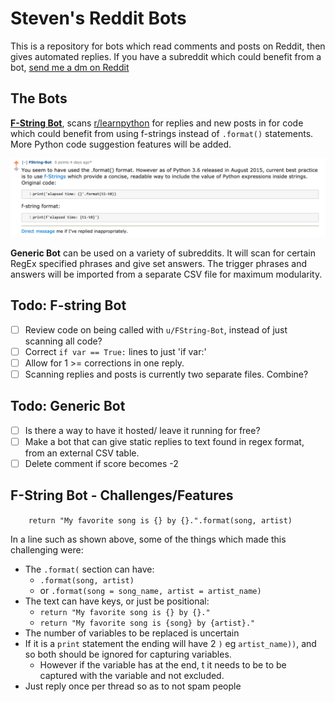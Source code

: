 # Steven's Reddit Bots
This is a repository for bots which read comments and posts 
on Reddit, then gives automated replies. 
If you have a subreddit which could benefit from a bot, 
[send me a dm on Reddit](https://www.reddit.com/user/M1sterNinja/)

## The Bots
**[F-String Bot](https://www.reddit.com/user/FString-Bot)**, scans 
[r/learnpython](https://www.reddit.com/r/learnpython/) for replies and new posts in 
for code which could benefit from using f-strings instead of `.format()` statements.
More Python code suggestion features will be added.

![](F-String-Bot/in-action.png "In action!")

**Generic Bot** can be used on a variety of subreddits.
It will scan for certain RegEx specified phrases and give set answers.
The trigger phrases and answers will be imported from a separate CSV file for 
maximum modularity. 


## Todo: F-string Bot
- [ ] Review code on being called with `u/FString-Bot`, instead of just scanning all code?
- [ ] Correct `if var == True:` lines to just 'if var:'
- [ ] Allow for 1 >= corrections in one reply.
- [ ] Scanning replies and posts is currently two separate files. Combine?

## Todo: Generic Bot
- [ ] Is there a way to have it hosted/ leave it running for free?
- [ ] Make a bot that can give static replies to text found in regex format,
from an external CSV table.
- [ ] Delete comment if score becomes -2

## F-String Bot - Challenges/Features

`    return "My favorite song is {} by {}.".format(song, artist)`

In a line such as shown above, some of the things which made this
challenging were:
- The `.format(` section can have:
  - `.format(song, artist)` 
  - or `.format(song = song_name, artist = artist_name)`
- The text can have keys, or just be positional:
  - `return "My favorite song is {} by {}."`
  - `return "My favorite song is {song} by {artist}."`
- The number of variables to be replaced is uncertain
- If it is a `print` statement the ending will have 2 `)` eg `artist_name))`, and so both
should be ignored for capturing variables. 
  - However if the variable has  at the end, t
it needs to be to be captured with the variable and not excluded.
- Just reply once per thread so as to not spam people


